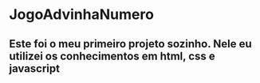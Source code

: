 # JogoAdvinhaNumero

## Este foi o meu primeiro projeto sozinho. Nele eu utilizei os conhecimentos em html, css e javascript

